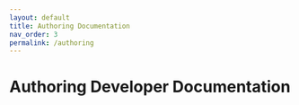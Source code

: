 ```yaml
---
layout: default
title: Authoring Documentation
nav_order: 3
permalink: /authoring
---
```


# Authoring Developer Documentation

